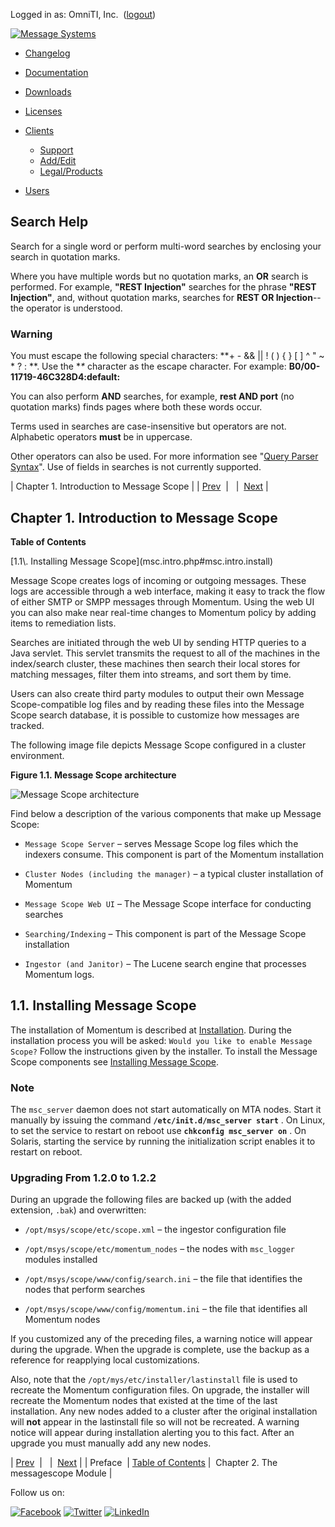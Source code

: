 Logged in as: OmniTI, Inc.  ([logout](https://support.messagesystems.com/logout.php))

[![Message Systems](https://support.messagesystems.com/images/ms-white205.png)](https://support.messagesystems.com/start.php) 

*   [Changelog](https://support.messagesystems.com/start.php?show=changelog)
*   [Documentation](https://support.messagesystems.com/docs/)
*   [Downloads](https://support.messagesystems.com/start.php)

*   [Licenses](https://support.messagesystems.com/license_summary.php)
*   <a href="">Clients</a>
    *   [Support](https://support.messagesystems.com/cs.php)
    *   [Add/Edit](https://support.messagesystems.com/edit_client.php)
    *   [Legal/Products](https://support.messagesystems.com/edit_products.php)
*   [Users](https://support.messagesystems.com/edit_customer.php)

## Search Help

Search for a single word or perform multi-word searches by enclosing your search in quotation marks.

Where you have multiple words but no quotation marks, an **OR** search is performed. For example, **"REST Injection"** searches for the phrase **"REST Injection"**, and, without quotation marks, searches for **REST OR Injection**--the operator is understood.

### Warning

You must escape the following special characters: **+ - && || ! ( ) { } [ ] ^ " ~ * ? : \**. Use the **\** character as the escape character. For example: **B0/00-11719-46C328D4\:default\:**

You can also perform **AND** searches, for example, **rest AND port** (no quotation marks) finds pages where both these words occur.

Terms used in searches are case-insensitive but operators are not. Alphabetic operators **must** be in uppercase.

Other operators can also be used. For more information see "[Query Parser Syntax](https://lucene.apache.org/core/old_versioned_docs/versions/3_0_0/queryparsersyntax.html)". Use of fields in searches is not currently supported.

| Chapter 1. Introduction to Message Scope |
| [Prev](preface.php)  |   |  [Next](modules.messagescope.php) |

## Chapter 1. Introduction to Message Scope

**Table of Contents**

<dl class="toc">

<dt>[1.1\. Installing Message Scope](msc.intro.php#msc.intro.install)</dt>

</dl>

Message Scope creates logs of incoming or outgoing messages. These logs are accessible through a web interface, making it easy to track the flow of either SMTP or SMPP messages through Momentum. Using the web UI you can also make near real-time changes to Momentum policy by adding items to remediation lists.

Searches are initiated through the web UI by sending HTTP queries to a Java servlet. This servlet transmits the request to all of the machines in the index/search cluster, these machines then search their local stores for matching messages, filter them into streams, and sort them by time.

Users can also create third party modules to output their own Message Scope-compatible log files and by reading these files into the Message Scope search database, it is possible to customize how messages are tracked.

The following image file depicts Message Scope configured in a cluster environment.

<a name="figure_messagescope_diagram"></a>

**Figure 1.1. Message Scope architecture**

![Message Scope architecture](images/messagescope_diagram.jpg)

Find below a description of the various components that make up Message Scope:

*   `Message Scope Server` – serves Message Scope log files which the indexers consume. This component is part of the Momentum installation

*   `Cluster Nodes (including the manager)` – a typical cluster installation of Momentum

*   `Message Scope Web UI` – The Message Scope interface for conducting searches

*   `Searching/Indexing` – This component is part of the Message Scope installation

*   `Ingestor (and Janitor)` – The Lucene search engine that processes Momentum logs.

## 1.1. Installing Message Scope

The installation of Momentum is described at [Installation](https://support.messagesystems.com/docs/web-ref/install.php). During the installation process you will be asked: `Would you like to enable Message Scope?` Follow the instructions given by the installer. To install the Message Scope components see [Installing Message Scope](https://support.messagesystems.com/docs/web-scope-quick/msc.installing.php).

### Note

The `msc_server` daemon does not start automatically on MTA nodes. Start it manually by issuing the command **`/etc/init.d/msc_server start`**       . On Linux, to set the service to restart on reboot use **`chkconfig msc_server on`**               . On Solaris, starting the service by running the initialization script enables it to restart on reboot.

### Upgrading From 1.2.0 to 1.2.2

During an upgrade the following files are backed up (with the added extension, `.bak`) and overwritten:

*   `/opt/msys/scope/etc/scope.xml` – the ingestor configuration file

*   `/opt/msys/scope/etc/momentum_nodes` – the nodes with `msc_logger` modules installed

*   `/opt/msys/scope/www/config/search.ini` – the file that identifies the nodes that perform searches

*   `/opt/msys/scope/www/config/momentum.ini` – the file that identifies all Momentum nodes

If you customized any of the preceding files, a warning notice will appear during the upgrade. When the upgrade is complete, use the backup as a reference for reapplying local customizations.

Also, note that the `/opt/mys/etc/installer/lastinstall` file is used to recreate the Momentum configuration files. On upgrade, the installer will recreate the Momentum nodes that existed at the time of the last installation. Any new nodes added to a cluster after the original installation will **not** appear in the lastinstall file so will not be recreated. A warning notice will appear during installation alerting you to this fact. After an upgrade you must manually add any new nodes.

| [Prev](preface.php)  |   |  [Next](modules.messagescope.php) |
| Preface  | [Table of Contents](index.php) |  Chapter 2. The messagescope Module |

Follow us on:

[![Facebook](https://support.messagesystems.com/images/icon-facebook.png)](http://www.facebook.com/messagesystems) [![Twitter](https://support.messagesystems.com/images/icon-twitter.png)](http://twitter.com/#!/MessageSystems) [![LinkedIn](https://support.messagesystems.com/images/icon-linkedin.png)](http://www.linkedin.com/company/message-systems)